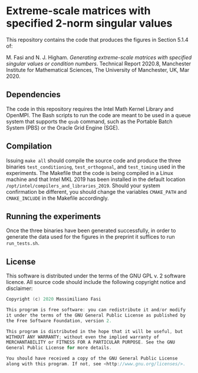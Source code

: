 Extreme-scale matrices with specified 2-norm singular values
============================================================

This repository contains the code that produces the figures in Section 5.1.4 of:

M. Fasi and N. J. Higham. _Generating extreme-scale matrices with specified singular values or condition numbers_. Technical Report 2020.8, Manchester Institute for Mathematical Sciences, The University of Manchester, UK, Mar 2020.


Dependencies
------------

The code in this repository requires the Intel Math Kernel Library and OpenMPI. The Bash scripts to run the code are meant to be used in a queue system that supports the `qsub` command, such as the Portable Batch System (PBS) or the Oracle Grid Engine (SGE).


Compilation
-------------

Issuing `make all` should compile the source code and produce the three binaries `test_conditioning`, `test_orthogonal`, and `test_timing` used in the experiments. The Makefile that the code is being compiled in a Linux machine and that Intel MKL 2019 has been installed in the default location `/opt/intel/compilers_and_libraries_2019`. Should your system confirmation be different, you should change the variables `CMAKE_PATH` and `CMAKE_INCLUDE` in the Makefile accordingly.


Running the experiments
-----------------------

Once the three binaries have been generated successfully, in order to generate the data used for the figures in the preprint it suffices to run `run_tests.sh`.


License
-------

This software is distributed under the terms of the GNU GPL v. 2 software licence. All source code should include the following copyright notice and disclaimer:

~~~C
Copyright (c) 2020 Massimiliano Fasi

This program is free software: you can redistribute it and/or modify
it under the terms of the GNU General Public License as published by
the Free Software Foundation, version 2.

This program is distributed in the hope that it will be useful, but
WITHOUT ANY WARRANTY; without even the implied warranty of
MERCHANTABILITY or FITNESS FOR A PARTICULAR PURPOSE. See the GNU
General Public License for more details.

You should have received a copy of the GNU General Public License
along with this program. If not, see <http://www.gnu.org/licenses/>.
~~~
